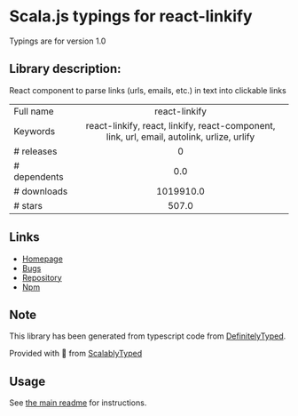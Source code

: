 
# Scala.js typings for react-linkify

Typings are for version 1.0

## Library description:
React component to parse links (urls, emails, etc.) in text into clickable links

|                    |                 |
| ------------------ | :-------------: |
| Full name          | react-linkify |
| Keywords           | react-linkify, react, linkify, react-component, link, url, email, autolink, urlize, urlify |
| # releases         | 0 |
| # dependents       | 0.0 |
| # downloads        | 1019910.0 |
| # stars            | 507.0 |

## Links
- [Homepage](http://tasti.github.io/react-linkify/)
- [Bugs](https://github.com/tasti/react-linkify/issues)
- [Repository](https://github.com/tasti/react-linkify)
- [Npm](https://www.npmjs.com/package/react-linkify)
    


## Note
This library has been generated from typescript code from [DefinitelyTyped](https://definitelytyped.org).

Provided with :purple_heart: from [ScalablyTyped](https://github.com/oyvindberg/ScalablyTyped)

## Usage
See [the main readme](../../readme.md) for instructions.


